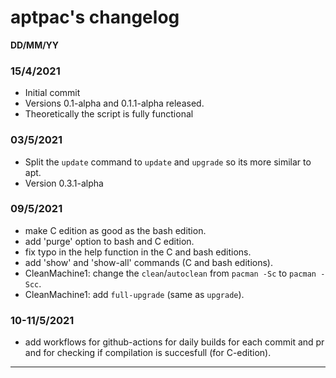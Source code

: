 # aptpac's changelog
**DD/MM/YY**

### 15/4/2021
- Initial commit
- Versions 0.1-alpha and 0.1.1-alpha released.
- Theoretically the script is fully functional
### 03/5/2021
- Split the `update` command to `update` and `upgrade` so its more similar to apt.
- Version 0.3.1-alpha
### 09/5/2021
- make C edition as good as the bash edition.
- add 'purge' option to bash and C edition.
- fix typo in the help function in the C and bash editions.
- add 'show' and 'show-all' commands (C and bash editions).
- CleanMachine1: change the `clean`/`autoclean` from `pacman -Sc` to `pacman -Scc`.
- CleanMachine1: add `full-upgrade` (same as `upgrade`).
### 10-11/5/2021
- add workflows for github-actions for daily builds for each commit and pr and for checking if compilation is succesfull (for C-edition).
<hr>
